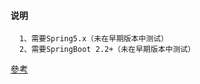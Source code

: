 ####   说明
      1、需要Spring5.x（未在早期版本中测试）
      2、需要SpringBoot 2.2+（未在早期版本中测试）

[參考](https://mp.weixin.qq.com/s?fontRatio=1&__biz=Mzg3MjA4MTExMw==&mid=2247495895&idx=1&sn=cc607ec2c9b21e683e024dd927a0d1e4&scene=98&subscene=315&passparam=searchid%3D10084109958876533072&clicktime=1605620676&enterid=1605620676&ascene=64&devicetype=iOS14.1&version=17001229&nettype=3G+&abtest_cookie=AAACAA%3D%3D&lang=zh_CN&fontScale=100&exportkey=AYfXCM0I%2Bm80fq%2BE0PLtFbE%3D&pass_ticket=VcTAZvP51R2%2BGLLxDTvZrj3X2V3fZP7hNs5nfibC7aic32rREC7zu2nv5%2BCUJO4U&wx_header=1)